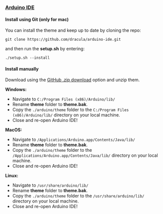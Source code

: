 ### [Arduino IDE](https://www.arduino.cc/en/main/software)

#### Install using Git (only for mac)

You can install the theme and keep up to date by cloning the repo:

```
git clone https://github.com/dracula/arduino-ide.git
```

and then run the **setup.sh** by entering:

```
./setup.sh --install
```

#### Install manually

Download using the [GitHub .zip download](https://github.com/dracula/arduino-ide/archive/master.zip) option and unzip them.

**Windows:**
- Navigate to `C:/Program Files (x86)/Arduino/lib/`
- Rename **theme** folder to **theme.bak**.
- Copy the `./arduino/theme` folder to the `C:/Program Files (x86)/Arduino/lib/` directory on your local machine.
- Close and re-open Arduino IDE!

**MacOS:**
- Navigate to `/Applications/Arduino.app/Contents/Java/lib/`
- Rename **theme** folder to **theme.bak**.
- Copy the `./arduino/theme` folder to the `/Applications/Arduino.app/Contents/Java/lib/` directory on your local machine.
- Close and re-open Arduino IDE!

**Linux:**
- Navigate to `/usr/share/arduino/lib/`
- Rename **theme** folder to **theme.bak**.
- Copy the `./arduino/theme` folder to the `/usr/share/arduino/lib/` directory on your local machine.
- Close and re-open Arduino IDE!
